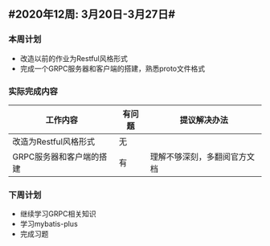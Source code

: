 ## #2020年12周: 3月20日-3月27日#

### 本周计划

* 改造以前的作业为Restful风格形式
* 完成一个GRPC服务器和客户端的搭建，熟悉proto文件格式

### 实际完成内容

| 工作内容 | 有问题 | 提议解决办法 |
| ------ | ------ | ------ |
| 改造为Restful风格形式 | 无 |  |
| GRPC服务器和客户端的搭建 | 有 | 理解不够深刻，多翻阅官方文档 |

### 下周计划

* 继续学习GRPC相关知识
* 学习mybatis-plus
* 完成习题